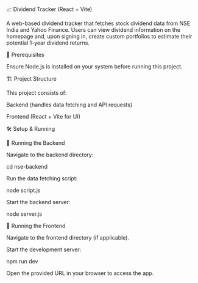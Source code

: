 📈 Dividend Tracker (React + Vite)

A web-based dividend tracker that fetches stock dividend data from NSE India and Yahoo Finance. Users can view dividend information on the homepage and, upon signing in, create custom portfolios to estimate their potential 1-year dividend returns.

🚀 Prerequisites

Ensure Node.js is installed on your system before running this project.

🏗️ Project Structure

This project consists of:

Backend (handles data fetching and API requests)

Frontend (React + Vite for UI)

🛠️ Setup & Running

🔹 Running the Backend

Navigate to the backend directory:

cd nse-backend

Run the data fetching script:

node script.js

Start the backend server:

node server.js

🔹 Running the Frontend

Navigate to the frontend directory (if applicable).

Start the development server:

npm run dev

Open the provided URL in your browser to access the app.
